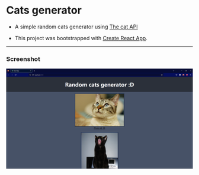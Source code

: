 # Cats generator

- A simple random cats generator using [The cat API](https://thecatapi.com/)

- This project was bootstrapped with [Create React App](https://github.com/facebook/create-react-app).

___
### Screenshot

<img src='./imgs/img.png' style=' height:50%'/>
